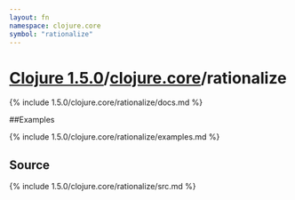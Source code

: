 ```yaml
---
layout: fn
namespace: clojure.core
symbol: "rationalize"
---
```


# [Clojure 1.5.0](../../)/[clojure.core](../)/rationalize

{% include 1.5.0/clojure.core/rationalize/docs.md %}

##Examples

{% include 1.5.0/clojure.core/rationalize/examples.md %}
## Source
{% include 1.5.0/clojure.core/rationalize/src.md %}


